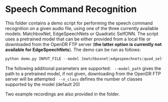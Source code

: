 # Speech Command Recognition

This folder contains a demo script for performing the speech command recognition on a given audio file, using one of the three currently available models: MatchboxNet, EdgeSpeechNets or Quadratic SelfONN.
The script uses a pretrained model that can be either provided from a local file or downloaded from the OpenDR FTP server (**the latter option is currently not available for EdgeSpeechNets**).
The demo can be run as follows:

```python
python demo.py INPUT_FILE --model [matchboxnet|edgespeechnets|quad_selfonn] 
```

The following additional parameters are supported:
` --model_path` gives the path to a pretrained model, if not given, downloading from the OpenDR FTP server will be attempted
` --n_class` defines the number of classes supported by the model (default 20)
 
Two example recordings are also provided in the folder.